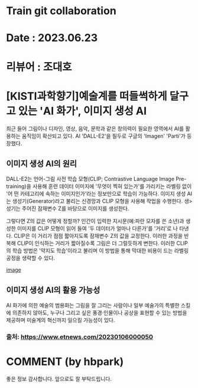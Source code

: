 # Train git collaboration
# Date : 2023.06.23


# 리뷰어 : 조대호

# [KISTI과학향기]예술계를 떠들썩하게 달구고 있는 'AI 화가', 이미지 생성 AI

최근 들어 그림이나 디자인, 영상, 음악, 문학과 같은 창의력이 필요한 영역에서 AI를 활용하는 움직임이 확산되고 있다.
 AI 'DALL-E2'을 필두로 구글의 'Imagen' 'Parti'가 등장했다.

## 이미지 생성 AI의 원리
DALL-E2는 언어-그림 사전 학습 모형(CLIP; Contrastive Language Image Pre-training)을 사용해 훈련 데이터 이미지에 '무엇이 찍혀 있는가'를 가리키는 라벨링 없이 '어
떤 카테고리에 속하는 이미지인가'라는 정보만으로 학습이 가능하다. 이미지 생성 AI는 생성기(Generator)라고 불리는 신경망과 CLIP 모형을 사용해 작업을 수행한다. 생>성기는 주어진 잠재변수 Z를 바탕으로 이미지를 생성한다.

그렇다면 Z의 값은 어떻게 정할까? 인간이 입력한 지시문(예:파란 모자를 쓴 소년)과 생성한 이미지를 CLIP 모형이 읽어 들여 '두 데이터가 얼마나 다른가'를 '거리'로 나
타낸다. CLIP은 이 거리가 점점 짧아지도록 잠재변수 Z의 값을 교정한다. 이러한 과정을 반복해 CLIP이 인식하는 거리가 짧아질수록 그림은 더 그럴듯하게 변한다. 이러한
 CLIP의 학습 방법은 '약지도 학습'이라고 불리며 이 방법을 통해 막대한 비용이 드는 라벨링 공정을 생략할 수 있다.

[image](https://img.etnews.com/photonews/2301/1608154_20230106100813_061_0002.jpg)

## 이미지 생성 AI의 활용 가능성

AI 화가에 의한 예술의 범용화는 그림을 잘 그리는 사람이나 일부 예술가의 특별한 스킬에 의존하지 않아도,
누구나 그리고 싶은 풍경·인물이나 공상을 표현할 수 있는 방법을 제공하며 미술계의 혁신까지 일으킬 가능성이 있다.

### 출처: https://www.etnews.com/20230106000050


# COMMENT (by hbpark)
좋은 정보 감사합니다.
앞으로도 잘 부탁드립니다.

